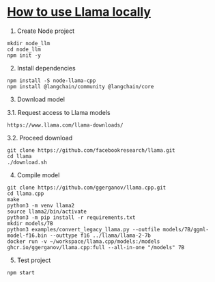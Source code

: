 # [How to use Llama locally](https://js.langchain.com/docs/integrations/llms/llama_cpp/)

1. Create Node project

```
mkdir node_llm
cd node_llm
npm init -y
```

2. Install dependencies

```
npm install -S node-llama-cpp
npm install @langchain/community @langchain/core
```

3. Download model

3.1. Request access to Llama models

    https://www.llama.com/llama-downloads/

3.2. Proceed download

```
git clone https://github.com/facebookresearch/llama.git
cd llama
./download.sh
```

4. Compile model

```
git clone https://github.com/ggerganov/llama.cpp.git
cd llama.cpp
make
python3 -m venv llama2
source llama2/bin/activate
python3 -m pip install -r requirements.txt
mkdir models/7B
python3 examples/convert_legacy_llama.py --outfile models/7B/ggml-model-f16.bin --outtype f16 ../llama/llama-2-7b
docker run -v ~/workspace/llama.cpp/models:/models ghcr.io/ggerganov/llama.cpp:full --all-in-one "/models" 7B
```

5. Test project

```
npm start
```
